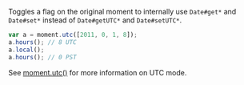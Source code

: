 Toggles a flag on the original moment to internally use `Date#get*` and `Date#set*` instead of `Date#getUTC*` and `Date#setUTC*`.

```javascript
var a = moment.utc([2011, 0, 1, 8]);
a.hours(); // 8 UTC
a.local();
a.hours(); // 0 PST
```

See [moment.utc()](#/parsing/utc/) for more information on UTC mode.
